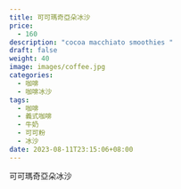 ```yaml
---
title: 可可瑪奇亞朵冰沙
price:
  - 160
description: "cocoa macchiato smoothies "
draft: false
weight: 40
image: images/coffee.jpg
categories:
  - 咖啡
  - 咖啡冰沙
tags:
  - 咖啡
  - 義式咖啡
  - 牛奶
  - 可可粉
  - 冰沙
date: 2023-08-11T23:15:06+08:00
---
```


 可可瑪奇亞朵冰沙
